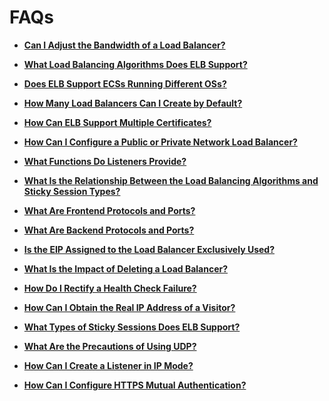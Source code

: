 # FAQs<a name="en-us_elb_05_0000"></a>

-   **[Can I Adjust the Bandwidth of a Load Balancer?](can-i-adjust-the-bandwidth-of-a-load-balancer.md)**  

-   **[What Load Balancing Algorithms Does ELB Support?](what-load-balancing-algorithms-does-elb-support.md)**  

-   **[Does ELB Support ECSs Running Different OSs?](does-elb-support-ecss-running-different-oss.md)**  

-   **[How Many Load Balancers Can I Create by Default?](how-many-load-balancers-can-i-create-by-default.md)**  

-   **[How Can ELB Support Multiple Certificates?](how-can-elb-support-multiple-certificates.md)**  

-   **[How Can I Configure a Public or Private Network Load Balancer?](how-can-i-configure-a-public-or-private-network-load-balancer.md)**  

-   **[What Functions Do Listeners Provide?](what-functions-do-listeners-provide.md)**  

-   **[What Is the Relationship Between the Load Balancing Algorithms and Sticky Session Types?](what-is-the-relationship-between-the-load-balancing-algorithms-and-sticky-session-types.md)**  

-   **[What Are Frontend Protocols and Ports?](what-are-frontend-protocols-and-ports.md)**  

-   **[What Are Backend Protocols and Ports?](what-are-backend-protocols-and-ports.md)**  

-   **[Is the EIP Assigned to the Load Balancer Exclusively Used?](is-the-eip-assigned-to-the-load-balancer-exclusively-used.md)**  

-   **[What Is the Impact of Deleting a Load Balancer?](what-is-the-impact-of-deleting-a-load-balancer.md)**  

-   **[How Do I Rectify a Health Check Failure?](how-do-i-rectify-a-health-check-failure.md)**  

-   **[How Can I Obtain the Real IP Address of a Visitor?](how-can-i-obtain-the-real-ip-address-of-a-visitor.md)**  

-   **[What Types of Sticky Sessions Does ELB Support?](what-types-of-sticky-sessions-does-elb-support.md)**  

-   **[What Are the Precautions of Using UDP?](what-are-the-precautions-of-using-udp.md)**  

-   **[How Can I Create a Listener in IP Mode?](how-can-i-create-a-listener-in-ip-mode.md)**  

-   **[How Can I Configure HTTPS Mutual Authentication?](how-can-i-configure-https-mutual-authentication.md)**  


